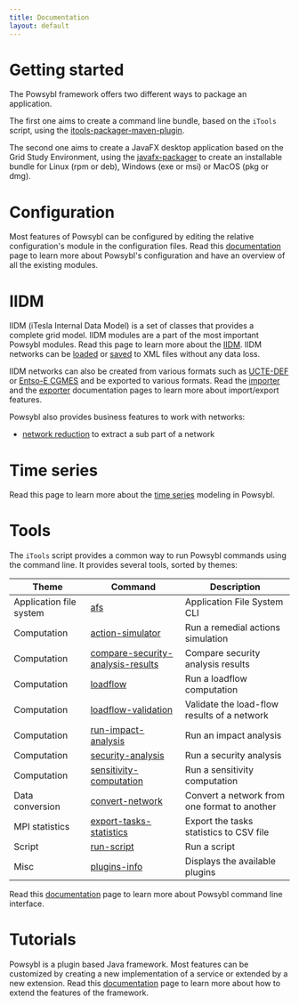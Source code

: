 ```yaml
---
title: Documentation
layout: default
---
```


# Getting started
The Powsybl framework offers two different ways to package an application.

The first one aims to create a command line bundle, based on the `iTools` script, using the [itools-packager-maven-plugin](installation/itools-packager.md).

The second one aims to create a JavaFX desktop application based on the Grid Study Environment, using the
[javafx-packager](installation/javafx-packager.md) to create an installable bundle for Linux (rpm or deb), Windows (exe
or msi) or MacOS (pkg or dmg).

# Configuration
Most features of Powsybl can be configured by editing the relative configuration's module in the configuration files.
Read this [documentation](configuration/modules/index.md) page to learn more about Powsybl's configuration and have an
overview of all the existing modules.

# IIDM
IIDM (iTesla Internal Data Model) is a set of classes that provides a complete grid model. IIDM modules are a part of the
most important Powsybl modules. Read this page to learn more about the [IIDM](iidm/model/index.md). IIDM networks can be
[loaded](iidm/importer/iidm.md) or [saved](iidm/exporter/iidm.md) to XML files without any data loss.

IIDM networks can also be created from various formats such as [UCTE-DEF](iidm/importer/ucte.md)
or [Entso-E CGMES](iidm/importer/cgmes.md) and be exported to various formats. Read the [importer](iidm/importer/index.md)
and the [exporter](iidm/exporter/index.md) documentation pages to learn more about import/export features.

Powsybl also provides business features to work with networks:
- [network reduction](iidm/reducer/index.md) to extract a sub part of a network

# Time series

Read this page to learn more about the [time series](timeseries/index.md) modeling in Powsybl.

# Tools
The `iTools` script provides a common way to run Powsybl commands using the command line. It provides several tools,
sorted by themes:

| Theme | Command | Description |
| ----- | ------- | ----------- |
| Application file system | [afs](tools/afs.md) | Application File System CLI |
| Computation | [action-simulator](tools/action-simulator.md) | Run a remedial actions simulation |
| Computation | [compare-security-analysis-results](tools/compare-security-analysis-results.md) | Compare security analysis results |
| Computation | [loadflow](tools/loadflow.md) | Run a loadflow computation |
| Computation | [loadflow-validation](tools/loadflow-validation.md) | Validate the load-flow results of a network |
| Computation | [run-impact-analysis](tools/run-impact-analysis.md) | Run an impact analysis |
| Computation | [security-analysis](tools/security-analysis.md) | Run a security analysis |
| Computation | [sensitivity-computation](tools/sensitivity-computation.md) | Run a sensitivity computation |
| Data conversion | [convert-network](tools/convert-network.md) | Convert a network from one format to another |
| MPI statistics | [export-tasks-statistics](todo.md) | Export the tasks statistics to CSV file |
| Script | [run-script](tools/run-script.md) | Run a script |
| Misc | [plugins-info](tools/plugins-info.md) | Displays the available plugins |

Read this [documentation](tools/index.md) page to learn more about Powsybl command line interface.

# Tutorials
Powsybl is a plugin based Java framework. Most features can be customized by creating a new implementation of a service
or extended by a new extension. Read this [documentation](tutorials/index.md) page to learn more about how to extend the
features of the framework.
